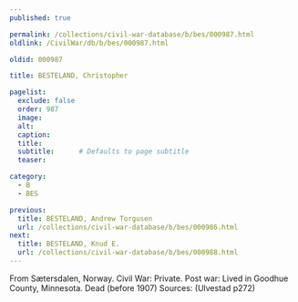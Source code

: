 ```yaml
---
published: true

permalink: /collections/civil-war-database/b/bes/000987.html
oldlink: /CivilWar/db/b/bes/000987.html

oldid: 000987

title: BESTELAND, Christopher

pagelist:
  exclude: false
  order: 987
  image: 
  alt:
  caption:
  title:
  subtitle:      # Defaults to page subtitle
  teaser:

category: 
  - B 
  - BES

previous:
  title: BESTELAND, Andrew Torgusen
  url: /collections/civil-war-database/b/bes/000986.html  
next:
  title: BESTELAND, Knud E.
  url: /collections/civil-war-database/b/bes/000988.html   
---
```

From S&aelig;tersdalen, Norway. Civil War: Private. Post war: Lived in Goodhue County, Minnesota. Dead (before 1907) Sources: (Ulvestad p272)